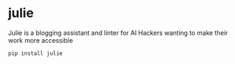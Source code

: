 # julie
Julie is a blogging assistant and linter for AI Hackers wanting to make their work more accessible

```python
pip install julie
```
